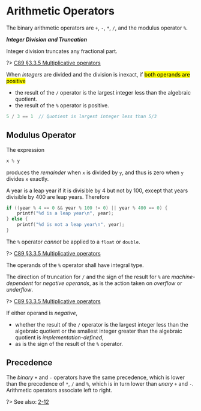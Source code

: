# Arithmetic Operators

The binary arithmetic operators are `+`, `-`, `*`, `/`, and the modulus operator `%`.

***Integer Division and Truncation***

Integer division truncates any fractional part.

<div class="alert-note">

?> [C89 &sect;3.3.5 Multiplicative operators][]

When *integers* are divided and the division is inexact, if <mark>both operands are positive</mark>

- the result of the `/` operator is the largest integer less than the algebraic quotient.
- the result of the `%` operator is positive.

```c
5 / 3 == 1  // Quotient is largest integer less than 5/3
```

[C89 &sect;3.3.5 Multiplicative operators]: https://port70.net/~nsz/c/c89/c89-draft.html#3.3.5

</div>

## Modulus Operator

The expression

```c
x % y
```

produces the *remainder* when `x` is divided by `y`, and thus is zero when `y` divides `x` exactly.

<div class="alert-example">

A year is a leap year if it is divisible by 4 but not by 100, except that years divisible by 400 are leap years. Therefore

```c
if ((year % 4 == 0 && year % 100 != 0) || year % 400 == 0) {
    printf("%d is a leap year\n", year);
} else {
    printf("%d is not a leap year\n", year);
}
```

</div>

The `%` operator *cannot* be applied to a `float` or `double`.

<div class="alert-note">

?> [C89 &sect;3.3.5 Multiplicative operators][]

The operands of the `%` operator shall have integral type.

</div>

The direction of truncation for `/` and the sign of the result for `%` are *machine-dependent* for *negative operands*, as is the action taken on *overflow* or *underflow*.

<div class="alert-note">

?> [C89 &sect;3.3.5 Multiplicative operators][]

If either operand is *negative*,

- whether the result of the `/` operator is the largest integer less than the algebraic quotient or the smallest integer greater than the algebraic quotient is *implementation-defined*,
- as is the sign of the result of the `%` operator.

</div>

## Precedence

The *binary* `+` and `-` operators have the same precedence, which is lower than the precedence of `*`, `/` and `%`, which is in turn lower than *unary* `+` and `-`. Arithmetic operators associate left to right.

?> See also: [2-12][]

[2-12]: /notes/programming-language/c/c89/ch02/2-12

